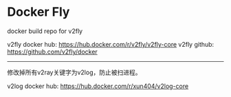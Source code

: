 # Docker Fly

docker build repo for v2fly

v2fly docker hub: https://hub.docker.com/r/v2fly/v2fly-core
v2fly github: https://github.com/v2fly/docker

-----

修改掉所有v2ray关键字为v2log，防止被扫进程。

v2log docker hub: https://hub.docker.com/r/xun404/v2log-core
